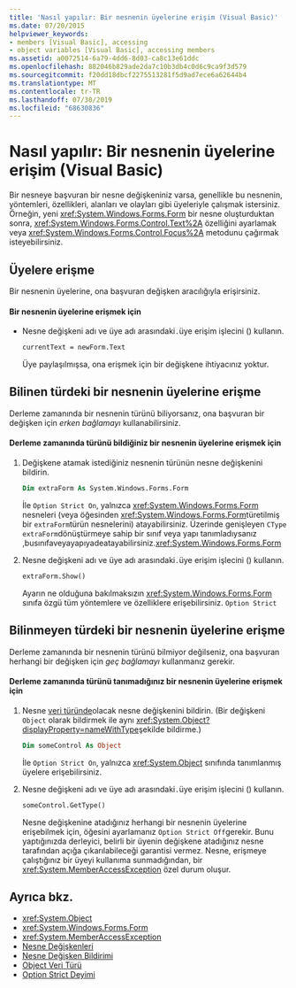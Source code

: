 ```yaml
---
title: 'Nasıl yapılır: Bir nesnenin üyelerine erişim (Visual Basic)'
ms.date: 07/20/2015
helpviewer_keywords:
- members [Visual Basic], accessing
- object variables [Visual Basic], accessing members
ms.assetid: a0072514-6a79-4dd6-8d03-ca8c13e61ddc
ms.openlocfilehash: 882046b829ade2da7c10b3db4c0d6c9ca9f3d579
ms.sourcegitcommit: f20dd18dbcf2275513281f5d9ad7ece6a62644b4
ms.translationtype: MT
ms.contentlocale: tr-TR
ms.lasthandoff: 07/30/2019
ms.locfileid: "68630836"
---
```

# <a name="how-to-access-members-of-an-object-visual-basic"></a>Nasıl yapılır: Bir nesnenin üyelerine erişim (Visual Basic)

Bir nesneye başvuran bir nesne değişkeniniz varsa, genellikle bu nesnenin, yöntemleri, özellikleri, alanları ve olayları gibi üyeleriyle çalışmak istersiniz. Örneğin, yeni <xref:System.Windows.Forms.Form> bir nesne oluşturduktan sonra, <xref:System.Windows.Forms.Control.Text%2A> özelliğini ayarlamak veya <xref:System.Windows.Forms.Control.Focus%2A> metodunu çağırmak isteyebilirsiniz.

## <a name="accessing-members"></a>Üyelere erişme

Bir nesnenin üyelerine, ona başvuran değişken aracılığıyla erişirsiniz.

#### <a name="to-access-members-of-an-object"></a>Bir nesnenin üyelerine erişmek için

- Nesne değişkeni adı ve üye adı arasındaki`.`üye erişim işlecini () kullanın.

    ```vb
    currentText = newForm.Text
    ```

    Üye paylaşılmışsa, [](../../../../visual-basic/language-reference/modifiers/shared.md)ona erişmek için bir değişkene ihtiyacınız yoktur.

## <a name="accessing-members-of-an-object-of-known-type"></a>Bilinen türdeki bir nesnenin üyelerine erişme

Derleme zamanında bir nesnenin türünü biliyorsanız, ona başvuran bir değişken için *erken bağlamayı* kullanabilirsiniz.

#### <a name="to-access-members-of-an-object-for-which-you-know-the-type-at-compile-time"></a>Derleme zamanında türünü bildiğiniz bir nesnenin üyelerine erişmek için

1. Değişkene atamak istediğiniz nesnenin türünün nesne değişkenini bildirin.

    ```vb
    Dim extraForm As System.Windows.Forms.Form
    ```

    İle `Option Strict On`, yalnızca <xref:System.Windows.Forms.Form> nesneleri (veya öğesinden <xref:System.Windows.Forms.Form>türetilmiş bir `extraForm`türün nesnelerini) atayabilirsiniz. Üzerinde genişleyen `CType` `extraForm`dönüştürmeye sahip bir sınıf veya yapı tanımladıysanız ,busınıfaveyayapıyadeatayabilirsiniz.<xref:System.Windows.Forms.Form>

2. Nesne değişkeni adı ve üye adı arasındaki`.`üye erişim işlecini () kullanın.

    ```vb
    extraForm.Show()
    ```

    Ayarın ne olduğuna bakılmaksızın <xref:System.Windows.Forms.Form> sınıfa özgü tüm yöntemlere ve özelliklere erişebilirsiniz. `Option Strict`

## <a name="accessing-members-of-an-object-of-unknown-type"></a>Bilinmeyen türdeki bir nesnenin üyelerine erişme

Derleme zamanında bir nesnenin türünü bilmiyor değilseniz, ona başvuran herhangi bir değişken için *geç bağlamayı* kullanmanız gerekir.

#### <a name="to-access-members-of-an-object-for-which-you-do-not-know-the-type-at-compile-time"></a>Derleme zamanında türünü tanımadığınız bir nesnenin üyelerine erişmek için

1. Nesne [veri türünde](../../../../visual-basic/language-reference/data-types/object-data-type.md)olacak nesne değişkenini bildirin. (Bir değişkeni `Object` olarak bildirmek ile aynı <xref:System.Object?displayProperty=nameWithType>şekilde bildirme.)

    ```vb
    Dim someControl As Object
    ```

    İle `Option Strict On`, yalnızca <xref:System.Object> sınıfında tanımlanmış üyelere erişebilirsiniz.

2. Nesne değişkeni adı ve üye adı arasındaki`.`üye erişim işlecini () kullanın.

    ```vb
    someControl.GetType()
    ```

    Nesne değişkenine atadığınız herhangi bir nesnenin üyelerine erişebilmek için, öğesini ayarlamanız `Option Strict Off`gerekir. Bunu yaptığınızda derleyici, belirli bir üyenin değişkene atadığınız nesne tarafından açığa çıkarılabileceği garantisi vermez. Nesne, erişmeye çalıştığınız bir üyeyi kullanıma sunmadığından, bir <xref:System.MemberAccessException> özel durum oluşur.

## <a name="see-also"></a>Ayrıca bkz.

- <xref:System.Object>
- <xref:System.Windows.Forms.Form>
- <xref:System.MemberAccessException>
- [Nesne Değişkenleri](../../../../visual-basic/programming-guide/language-features/variables/object-variables.md)
- [Nesne Değişken Bildirimi](../../../../visual-basic/programming-guide/language-features/variables/object-variable-declaration.md)
- [Object Veri Türü](../../../../visual-basic/language-reference/data-types/object-data-type.md)
- [Option Strict Deyimi](../../../../visual-basic/language-reference/statements/option-strict-statement.md)
